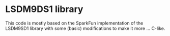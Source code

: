 # LSDM9DS1 library

This code is mostly based on the SparkFun implementation of the LSDM9SD1 library with some (basic) modifications to make it more ... C-like.
